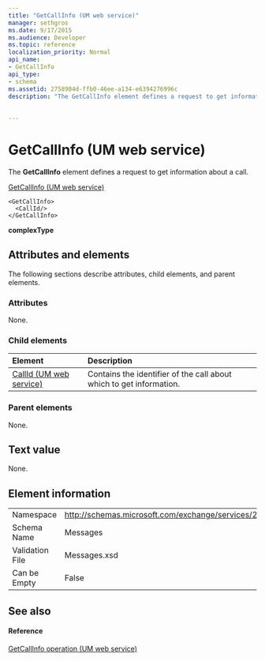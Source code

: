 ```yaml
---
title: "GetCallInfo (UM web service)"
manager: sethgros
ms.date: 9/17/2015
ms.audience: Developer
ms.topic: reference
localization_priority: Normal
api_name:
- GetCallInfo
api_type:
- schema
ms.assetid: 2758904d-ffb0-46ee-a134-e6394276996c
description: "The GetCallInfo element defines a request to get information about a call."
 
 
---
```


# GetCallInfo (UM web service)

The **GetCallInfo** element defines a request to get information about a call. 
  
[GetCallInfo (UM web service)](getcallinfo-um-web-service.md)
  
```
<GetCallInfo>
  <CallId/>
</GetCallInfo>
```

 **complexType**
## Attributes and elements

The following sections describe attributes, child elements, and parent elements.
  
### Attributes

None.
  
### Child elements

|**Element**|**Description**|
|:-----|:-----|
|[CallId (UM web service)](callid-um-web-service.md) <br/> |Contains the identifier of the call about which to get information.  <br/> |
   
### Parent elements

None.
  
## Text value

None.
  
## Element information

|||
|:-----|:-----|
|Namespace  <br/> |http://schemas.microsoft.com/exchange/services/2006/messages  <br/> |
|Schema Name  <br/> |Messages  <br/> |
|Validation File  <br/> |Messages.xsd  <br/> |
|Can be Empty  <br/> |False  <br/> |
   
## See also

#### Reference

[GetCallInfo operation (UM web service)](getcallinfo-operation-um-web-service.md)

